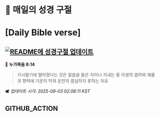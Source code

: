# 🙏 매일의 성경 구절
# [Daily Bible verse]
## [![README에 성경구절 업데이트](https://github.com/DONGSUKA/first_test/actions/workflows/update-readme-bible.yml/badge.svg)](https://github.com/DONGSUKA/first_test/actions/workflows/update-readme-bible.yml)
<!-- START_BIBLE_VERSE -->
📖 **누가복음 8:14**
> 가시떨기에 떨어졌다는 것은 말씀을 들은 자이나 지내는 중 이생의 염려와 재물과 향락에 기운이 막혀 온전히 결실하지 못하는 자요

🕊️ _업데이트 시각: 2025-09-03 02:08:11 KST_
  <!-- END_BIBLE_VERSE -->
## GITHUB_ACTION
